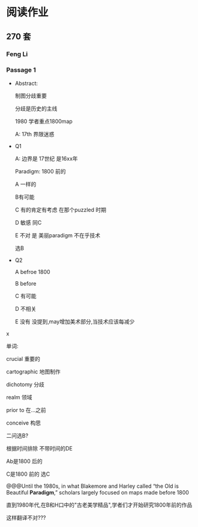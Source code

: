 # 阅读作业

## 270 套

### Feng Li

### Passage 1

* Abstract: 

  制图分歧重要

  分歧是历史的主线

  1980 学者重点1800map

  A: 17th 界限迷惑

* Q1

  A: 边界是 17世纪 是16xx年

  Paradigm: 1800 前的

  A 一样的

  B有可能

  C 有的肯定有考虑 在那个puzzled 时期

  D 敏感 同C

  E 不对  是 美丽paradigm 不在乎技术

  选B

* Q2

  A befroe 1800

  B before

  C 有可能

  D 不相关

  E 没有 没提到,may增加美术部分,当技术应该每减少

  

  

x

单词:

crucial	重要的

cartographic	地图制作

dichotomy	分歧

realm	领域

prior to	在...之前

conceive	构思





二问选B?

根据时间排除 不带时间的DE

Ab是1800 后的

C是1800 前的 选C

 @@@Until the 1980s, in what Blakemore and Harley called “the Old is Beautiful **Paradigm**,” scholars largely focused on maps made before 1800

直到1980年代,在B和H口中的"古老美学精品",学者们才开始研究1800年前的作品

这样翻译不对???













